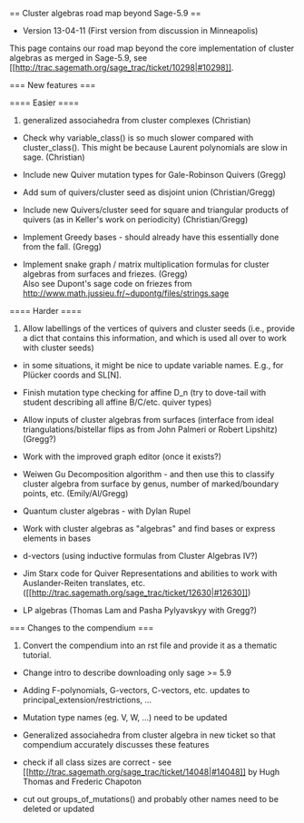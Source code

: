 == Cluster algebras road map beyond Sage-5.9 ==

 * Version 13-04-11 (First version from discussion in Minneapolis)

This page contains our road map beyond the core implementation of cluster algebras as merged in Sage-5.9, see [[http://trac.sagemath.org/sage_trac/ticket/10298|#10298]].

=== New features ===

==== Easier ====

 1. generalized associahedra from cluster complexes (Christian)

 * Check why variable_class() is so much slower compared with cluster_class().  This might be because Laurent polynomials are slow in sage. (Christian)

 * Include new Quiver mutation types for Gale-Robinson Quivers (Gregg)

 * Add sum of quivers/cluster seed as disjoint union (Christian/Gregg)

 * Include new Quivers/cluster seed for square and triangular products of quivers (as in Keller's work on periodicity) (Christian/Gregg)

 * Implement Greedy bases - should already have this essentially done from the fall. (Gregg)

 * Implement snake graph / matrix multiplication formulas for cluster algebras from surfaces and friezes. (Gregg)  
 Also see Dupont's sage code on friezes from http://www.math.jussieu.fr/~dupontg/files/strings.sage 

==== Harder ====


 1. Allow labellings of the vertices of quivers and cluster seeds (i.e., provide a dict that contains this information, and which is used all over to work with cluster seeds)
    
 * in some situations, it might be nice to update variable names. E.g., for Plücker coords and SL[N].

 * Finish mutation type checking for affine D_n (try to dove-tail with student describing all affine B/C/etc. quiver types)

 * Allow inputs of cluster algebras from surfaces (interface from ideal triangulations/bistellar flips as from John Palmeri or Robert Lipshitz) (Gregg?)

 * Work with the improved graph editor (once it exists?)

 * Weiwen Gu Decomposition algorithm - and then use this to classify cluster algebra from surface by genus, number of marked/boundary points, etc. (Emily/Al/Gregg)

 * Quantum cluster algebras - with Dylan Rupel

 * Work with cluster algebras as "algebras" and find bases or express elements in bases 

 * d-vectors (using inductive formulas from Cluster Algebras IV?)

 * Jim Starx code for Quiver Representations and abilities to work with Auslander-Reiten translates, etc. ([[http://trac.sagemath.org/sage_trac/ticket/12630|#12630]])

 * LP algebras (Thomas Lam and Pasha Pylyavskyy with Gregg?)


=== Changes to the compendium ===

 1. Convert the compendium into an rst file and provide it as a thematic tutorial.

 * Change intro to describe downloading only sage >= 5.9

 * Adding F-polynomials, G-vectors, C-vectors, etc. updates to principal_extension/restrictions, ...

 * Mutation type names (eg. V, W, ...) need to be updated

 * Generalized associahedra from cluster algebra in new ticket so that compendium accurately discusses these features

 * check if all class sizes are correct - see [[http://trac.sagemath.org/sage_trac/ticket/14048|#14048]] by Hugh Thomas and Frederic Chapoton

 * cut out groups_of_mutations() and probably other names need to be deleted or updated
